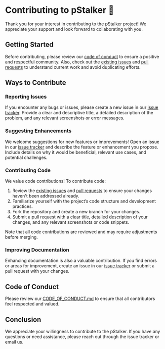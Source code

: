 # Contributing to pStalker 🚀

Thank you for your interest in contributing to the pStalker project! We appreciate your support and look forward to collaborating with you.

## Getting Started

Before contributing, please review our [code of conduct](CODE_OF_CONDUCT.md) to ensure a positive and respectful community. Also, check out the [existing issues](https://github.com/GianlucaIavicoli/pStalker/issues) and [pull requests](https://github.com/GianlucaIavicoli/pStalker/pulls) to understand current work and avoid duplicating efforts.

## Ways to Contribute

### Reporting Issues

If you encounter any bugs or issues, please create a new issue in our [issue tracker](https://github.com/GianlucaIavicoli/pStalker/issues). Provide a clear and descriptive title, a detailed description of the problem, and any relevant screenshots or error messages.

### Suggesting Enhancements

We welcome suggestions for new features or improvements! Open an issue in our [issue tracker](https://github.com/GianlucaIavicoli/pStalker/issues) and describe the feature or enhancement you propose. Include details on why it would be beneficial, relevant use cases, and potential challenges.

### Contributing Code

We value code contributions! To contribute code:

1. Review the [existing issues](https://github.com/GianlucaIavicoli/pStalker/issues) and [pull requests](https://github.com/GianlucaIavicoli/pStalker/pulls) to ensure your changes haven't been addressed already.
2. Familiarize yourself with the project’s code structure and development practices.
3. Fork the repository and create a new branch for your changes.
4. Submit a pull request with a clear title, detailed description of your changes, and any relevant screenshots or code snippets.

Note that all code contributions are reviewed and may require adjustments before merging.

### Improving Documentation

Enhancing documentation is also a valuable contribution. If you find errors or areas for improvement, create an issue in our [issue tracker](https://github.com/GianlucaIavicoli/pStalker/issues) or submit a pull request with your changes.

## Code of Conduct

Please review our [CODE_OF_CONDUCT.md](CODE_OF_CONDUCT.md) to ensure that all contributors feel respected and valued.

## Conclusion

We appreciate your willingness to contribute to the pStalker. If you have any questions or need assistance, please reach out through the issue tracker or email us.